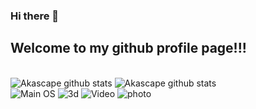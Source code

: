 ### Hi there 👋
## Welcome to my github profile page!!!
<br>![Akascape github stats](https://github-readme-stats.vercel.app/api?username=Akascape&show_icons=true&theme=dracula) ![Akascape github stats](https://github-readme-stats.vercel.app/api/top-langs?username=Akascape&show_icons=true&theme=dracula)
<br>![Main OS](https://img.shields.io/badge/OS-Windows11-informational?style=flat&logo=Windows&logoColor=blue&color=2bbc8a)
![3d](https://img.shields.io/badge/3D-Blender-informational?style=flat&logo=blender&logoColor=orange&color=2bbc8a)
![Video](https://img.shields.io/badge/Editing-DavinciResolve-informational?style=flat&color=2bbc8a)
![photo](https://img.shields.io/badge/Photo-Gimp-informational?style=flat&logo=gimp&color=2bbc8a)
